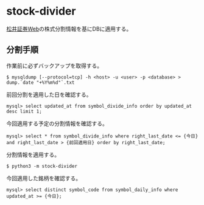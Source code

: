 # stock-divider
[松井証券Web](https://ca.image.jp/matsui/)の株式分割情報を基にDBに適用する。

## 分割手順
作業前に必ずバックアップを取得する。

```
$ mysqldump [--protocol=tcp] -h <host> -u <user> -p <database> > dump.`date "+%Y%m%d"`.txt
```
前回分割を適用した日を確認する。

```
mysql> select updated_at from symbol_divide_info order by updated_at desc limit 1;
```

今回適用する予定の分割情報を確認する。
```
mysql> select * from symbol_divide_info where right_last_date <= {今日} and right_last_date > {前回適用日} order by right_last_date;
```

分割情報を適用する。
```
$ python3 -m stock-divider
```


今回適用した銘柄を確認する。
```
mysql> select distinct symbol_code from symbol_daily_info where updated_at >= {今日};
```
